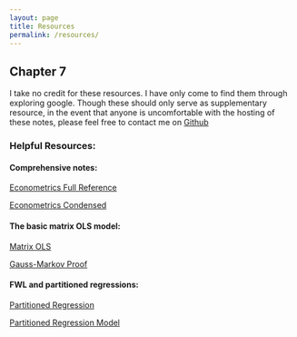 ```yaml
---
layout: page
title: Resources
permalink: /resources/
---
```





## Chapter 7 

I take no credit for these resources. I have only come to find them through exploring google. Though these should only serve as supplementary resource, in the event that anyone is uncomfortable with the hosting of these notes, please feel free to contact me on [Github](https://github.com/MatthewRGonzalez)

### Helpful Resources:

#### Comprehensive notes:

[Econometrics Full Reference](https://matthewrgonzalez.github.io/Econometric/Files/REFERENCES/Econometrics2005.pdf)

[Econometrics Condensed](https://matthewrgonzalez.github.io/Econometric/Files/REFERENCES/Econometrics%20Condensed)


#### The basic matrix OLS model:
[Matrix OLS](https://matthewrgonzalez.github.io/Econometric/Files/REFERENCES/MATRIX%20OLS%20(CHAP%207))

[Gauss-Markov Proof](https://matthewrgonzalez.github.io/Econometric/Files/REFERENCES/GAUSS-MARKOV%20PROOF.pdf)


#### FWL and partitioned regressions:

[Partitioned Regression](https://matthewrgonzalez.github.io/Econometric/Files/REFERENCES/Partitioned%20Regression.pdf)


[Partitioned Regression Model](https://matthewrgonzalez.github.io/Econometric/Files/REFERENCES/PARTIMOD.pdf)






